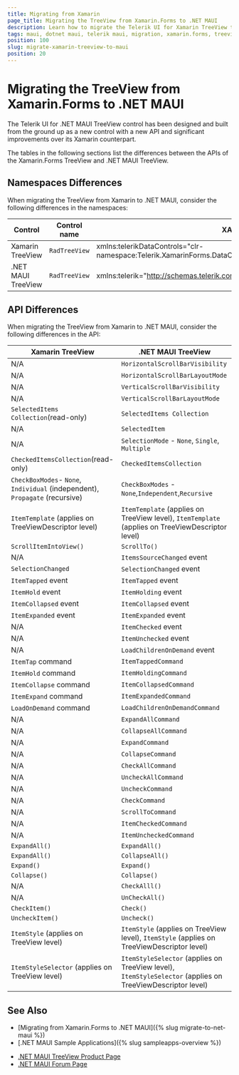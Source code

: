 ```yaml
---
title: Migrating from Xamarin
page_title: Migrating the TreeView from Xamarin.Forms to .NET MAUI
description: Learn how to migrate the Telerik UI for Xamarin TreeView to the Telerik UI for .NET MAUI framework by updating the namespacesby updating the namespaces, the incompatible NuGet packages and API.
tags: maui, dotnet maui, telerik maui, migration, xamarin.forms, treeview
position: 100
slug: migrate-xamarin-treeview-to-maui
position: 20
---
```


# Migrating the TreeView from Xamarin.Forms to .NET MAUI

The Telerik UI for .NET MAUI TreeView control has been designed and built from the ground up as a new control with a new API and significant improvements over its Xamarin counterpart.

The tables in the following sections list the differences between the APIs of the Xamarin.Forms TreeView and .NET MAUI TreeView.

## Namespaces Differences

When migrating the TreeView from Xamarin to .NET MAUI, consider the following differences in the namespaces:

| Control | Control name | XAML Namespcace | C# Namespace|
| --------------- | --------------- | --------------- | --------------- |
| Xamarin TreeView | `RadTreeView` | xmlns:telerikDataControls="clr-namespace:Telerik.XamarinForms.DataControls;assembly=Telerik.XamarinForms.DataControls" | using Telerik.XamarinForms.DataControls; |
| .NET MAUI TreeView | `RadTreeView` | xmlns:telerik="http://schemas.telerik.com/2022/xaml/maui"` | using Telerik.Maui.Controls; |

## API Differences

When migrating the TreeView from Xamarin to .NET MAUI, consider the following differences in the API:

| Xamarin TreeView | .NET MAUI TreeView |
| ------------- | --------------- |
| N/A | `HorizontalScrollBarVisibility` |
| N/A | `HorizontalScrollBarLayoutMode` |
| N/A | `VerticalScrollBarVisibility` |
| N/A | `VerticalScrollBarLayoutMode` |
| `SelectedItems Collection`(read-only) | `SelectedItems Collection` |
| N/A | `SelectedItem` |
| N/A | `SelectionMode` - `None`, `Single`, `Multiple` |
| `CheckedItemsCollection`(read-only) | `CheckedItemsCollection` |
| `CheckBoxModes`- `None`, `Individual` (independent), `Propagate` (recursive) | `CheckBoxModes` - `None`,`Independent`,`Recursive` |
| `ItemTemplate` (applies on TreeViewDescriptor level) | `ItemTemplate` (applies on TreeView level), `ItemTemplate` (applies on TreeViewDescriptor level) |
| `ScrollItemIntoView()` | `ScrollTo()` |
| N/A | `ItemsSourceChanged` event |
| `SelectionChanged` | `SelectionChanged` event |
| `ItemTapped` event | `ItemTapped` event |
| `ItemHold` event | `ItemHolding` event |
| `ItemCollapsed` event | `ItemCollapsed` event |
| `ItemExpanded` event | `ItemExpanded` event |
| N/A | `ItemChecked` event |
| N/A | `ItemUnchecked` event |
| N/A | `LoadChildrenOnDemand` event |
| `ItemTap` command | `ItemTappedCommand` |
| `ItemHold` command | `ItemHoldingCommand` | 
| `ItemCollapse` command | `ItemCollapsedCommand` |
| `ItemExpand` command | `ItemExpandedCommand` |
| `LoadOnDemand` command | `LoadChildrenOnDemandCommand` |
| N/A | `ExpandAllCommand` |
| N/A | `CollapseAllCommand` |
| N/A | `ExpandCommand` |
| N/A | `CollapseCommand` |
| N/A | `CheckAllCommand` |
| N/A | `UncheckAllCommand` |
| N/A | `UncheckCommand` |
| N/A | `CheckCommand` |
| N/A | `ScrollToCommand` |
| N/A | `ItemCheckedCommand` |
| N/A | `ItemUncheckedCommand` |
| `ExpandAll()` | `ExpandAll()` |
| `ExpandAll()` | `CollapseAll()` |
| `Expand()` | `Expand()` |
| `Collapse()` | `Collapse()` |
| N/A | `CheckAlll()` |
| N/A | `UnCheckAll()` |
| `CheckItem()` | `Check()` |
| `UncheckItem()` | `Uncheck()` |
| `ItemStyle` (applies on TreeView level) | `ItemStyle` (applies on TreeView level), `ItemStyle` (applies on TreeViewDescriptor level) |
| `ItemStyleSelector` (applies on TreeView level) | `ItemStyleSelector` (applies on TreeView level), `ItemStyleSelector` (applies on TreeViewDescriptor level) |

## See Also

* [Migrating from Xamarin.Forms to .NET MAUI]({% slug migrate-to-net-maui %})
* [.NET MAUI Sample Applications]({% slug sampleapps-overview %})
- [.NET MAUI TreeView Product Page](https://www.telerik.com/maui-ui/treeview)
- [.NET MAUI Forum Page](https://www.telerik.com/forums/maui?tagId=1853)

